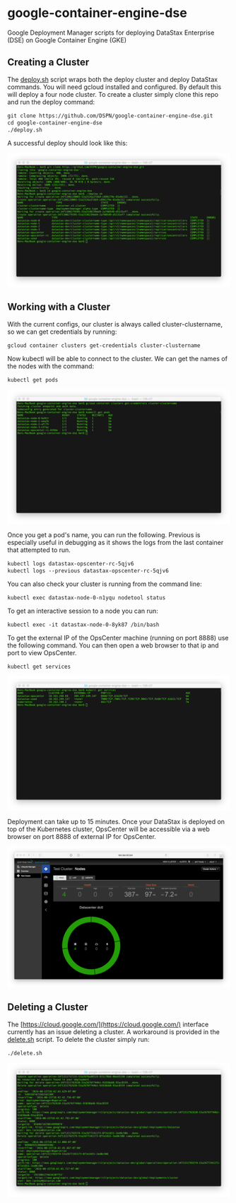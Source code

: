 # google-container-engine-dse
Google Deployment Manager scripts for deploying DataStax Enterprise (DSE) on Google Container Engine (GKE)

## Creating a Cluster

The [deploy.sh](deploy.sh) script wraps both the deploy cluster and deploy DataStax commands.  You will need gcloud installed and configured.  By default this will deploy a four node cluster.  To create a cluster simply clone this repo and run the deploy command:

	git clone https://github.com/DSPN/google-container-engine-dse.git
	cd google-container-engine-dse
	./deploy.sh

A successful deploy should look like this:

![](./img/deploy.png)

## Working with a Cluster

With the current configs, our cluster is always called cluster-clustername, so we can get credentials by running:

	gcloud container clusters get-credentials cluster-clustername

Now kubectl will be able to connect to the cluster.  We can get the names of the nodes with the command:

	kubectl get pods

![](./img/getpods.png)

Once you get a pod's name, you can run the following.  Previous is especially useful in debugging as it shows the logs from the last container that attempted to run.

	kubectl logs datastax-opscenter-rc-5qjv6
	kubectl logs --previous datastax-opscenter-rc-5qjv6

You can also check your cluster is running from the command line:

	kubectl exec datastax-node-0-n1yqu nodetool status

To get an interactive session to a node you can run:

	kubectl exec -it datastax-node-0-8yk87 /bin/bash

To get the external IP of the OpsCenter machine (running on port 8888) use the following command.  You can then open a web browser to that ip and port to view OpsCenter.

	kubectl get services

![](./img/getservices.png)

Deployment can take up to 15 minutes.  Once your DataStax is deployed on top of the Kubernetes cluster, OpsCenter will be accessible via a web browser on port 8888 of external IP for OpsCenter.

![](./img/opscenter.png)

## Deleting a Cluster

The [https://cloud.google.com/](https://cloud.google.com/) interface currently has an issue deleting a cluster.  A workaround is provided in the [delete.sh](delete.sh) script.  To delete the cluster simply run:

    ./delete.sh

![](./img/delete.png)


